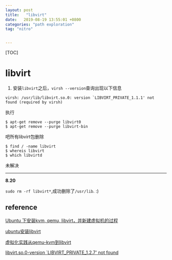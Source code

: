 ```yaml
---
layout: post
title:   "libvirt"
date:   2019-08-19 13:55:01 +0800
categories: "path exploration"
tag: "nitro"


---
```


[TOC]





# libvirt

1. 安装`libvirt`之后，`virsh --version`查询出现以下信息

```shell
virsh: /usr/lib/libvirt.so.0: version `LIBVIRT_PRIVATE_1.1.1' not found (required by virsh)
```

执行

```shell
$ apt-get remove --purge libvirt0 
$ apt-get remove --purge libvirt-bin
```

吧所有libvirt包删除

```shell
$ find / -name libvirt
$ whereis libvirt
$ which libvirtd
```

未解决

---

**8.20**

`sudo rm -rf libvirt*`,成功删除了`/usr/lib`. :)



## reference

[Ubuntu 下安装kvm, qemu, libvirt，并新建虚拟机的过程](https://blog.csdn.net/xiaohui5319/article/details/11284111)

[ubuntu安装libvirt](https://blog.csdn.net/mrbuffoon/article/details/48946947)

[虚拟化实践从qemu-kvm到libvirt](http://liushy.com/2017/04/29/libvirt-qemu/)

[libvirt.so.0-version `LIBVIRT_PRIVATE_1.2.7' not found](https://www.hanbaoying.com/2016/07/28/libvirt.so.0-version-not-found.html)